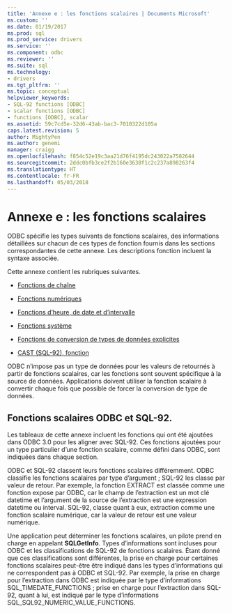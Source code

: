 ```yaml
---
title: 'Annexe e : les fonctions scalaires | Documents Microsoft'
ms.custom: ''
ms.date: 01/19/2017
ms.prod: sql
ms.prod_service: drivers
ms.service: ''
ms.component: odbc
ms.reviewer: ''
ms.suite: sql
ms.technology:
- drivers
ms.tgt_pltfrm: ''
ms.topic: conceptual
helpviewer_keywords:
- SQL-92 functions [ODBC]
- scalar functions [ODBC]
- functions [ODBC], scalar
ms.assetid: 59c7cd5e-32d6-43ab-bac3-7010322d105a
caps.latest.revision: 5
author: MightyPen
ms.author: genemi
manager: craigg
ms.openlocfilehash: f854c52e19c3aa21d76f4195dc243022a7582644
ms.sourcegitcommit: 2ddc0bfb3ce2f2b160e3638f1c2c237a898263f4
ms.translationtype: HT
ms.contentlocale: fr-FR
ms.lasthandoff: 05/03/2018
---
```

# <a name="appendix-e-scalar-functions"></a>Annexe e : les fonctions scalaires
ODBC spécifie les types suivants de fonctions scalaires, des informations détaillées sur chacun de ces types de fonction fournis dans les sections correspondantes de cette annexe. Les descriptions fonction incluent la syntaxe associée.  
  
 Cette annexe contient les rubriques suivantes.  
  
-   [Fonctions de chaîne](../../../odbc/reference/appendixes/string-functions.md)  
  
-   [Fonctions numériques](../../../odbc/reference/appendixes/numeric-functions.md)  
  
-   [Fonctions d’heure, de date et d’intervalle](../../../odbc/reference/appendixes/time-date-and-interval-functions.md)  
  
-   [Fonctions système](../../../odbc/reference/appendixes/system-functions.md)  
  
-   [Fonctions de conversion de types de données explicites](../../../odbc/reference/appendixes/explicit-data-type-conversion-function.md)  
  
-   [CAST (SQL-92), fonction](../../../odbc/reference/appendixes/sql-92-cast-function.md)  
  
 ODBC n’impose pas un type de données pour les valeurs de retournés à partir de fonctions scalaires, car les fonctions sont souvent spécifique à la source de données. Applications doivent utiliser la fonction scalaire à convertir chaque fois que possible de forcer la conversion de type de données.  
  
## <a name="odbc-and-sql-92-scalar-functions"></a>Fonctions scalaires ODBC et SQL-92.  
 Les tableaux de cette annexe incluent les fonctions qui ont été ajoutées dans ODBC 3.0 pour les aligner avec SQL-92. Ces fonctions ajoutées pour un type particulier d’une fonction scalaire, comme défini dans ODBC, sont indiquées dans chaque section.  
  
 ODBC et SQL-92 classent leurs fonctions scalaires différemment. ODBC classifie les fonctions scalaires par type d’argument ; SQL-92 les classe par valeur de retour. Par exemple, la fonction EXTRACT est classée comme une fonction expose par ODBC, car le champ de l’extraction est un mot clé datetime et l’argument de la source de l’extraction est une expression datetime ou interval. SQL-92, classe quant à eux, extraction comme une fonction scalaire numérique, car la valeur de retour est une valeur numérique.  
  
 Une application peut déterminer les fonctions scalaires, un pilote prend en charge en appelant **SQLGetInfo**. Types d’informations sont incluses pour ODBC et les classifications de SQL-92 de fonctions scalaires. Étant donné que ces classifications sont différentes, la prise en charge pour certaines fonctions scalaires peut-être être indiqué dans les types d’informations qui ne correspondent pas à ODBC et SQL-92. Par exemple, la prise en charge pour l’extraction dans ODBC est indiquée par le type d’informations SQL_TIMEDATE_FUNCTIONS ; prise en charge pour l’extraction dans SQL-92, quant à lui, est indiqué par le type d’informations SQL_SQL92_NUMERIC_VALUE_FUNCTIONS.
